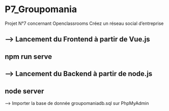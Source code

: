 # P7_Groupomania
Projet N°7 concernant Openclassrooms
Créez un réseau social d’entreprise

--> Lancement du Frontend à partir de Vue.js
-------------
npm run serve
-------------

--> Lancement du Backend à partir de node.js
-------------
node server
-------------

--> Importer la base de donnée groupomaniadb.sql sur PhpMyAdmin
